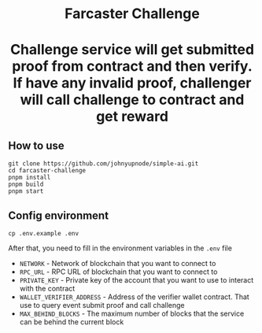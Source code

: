 # <h1 align="center"> Farcaster Challenge </h1>

# <p align="center">Challenge service will get submitted proof from contract and then verify. If have any invalid proof, challenger will call challenge to contract and get reward</p>

## How to use
```shell
git clone https://github.com/johnyupnode/simple-ai.git
cd farcaster-challenge
pnpm install
pnpm build
pnpm start
```

## Config environment
```shell
cp .env.example .env
```
After that, you need to fill in the environment variables in the `.env` file
- `NETWORK` - Network of blockchain that you want to connect to
- `RPC_URL` - RPC URL of blockchain that you want to connect to
- `PRIVATE_KEY` - Private key of the account that you want to use to interact with the contract
- `WALLET_VERIFIER_ADDRESS` - Address of the verifier wallet contract. That use to query event submit proof and call challenge
- `MAX_BEHIND_BLOCKS` - The maximum number of blocks that the service can be behind the current block